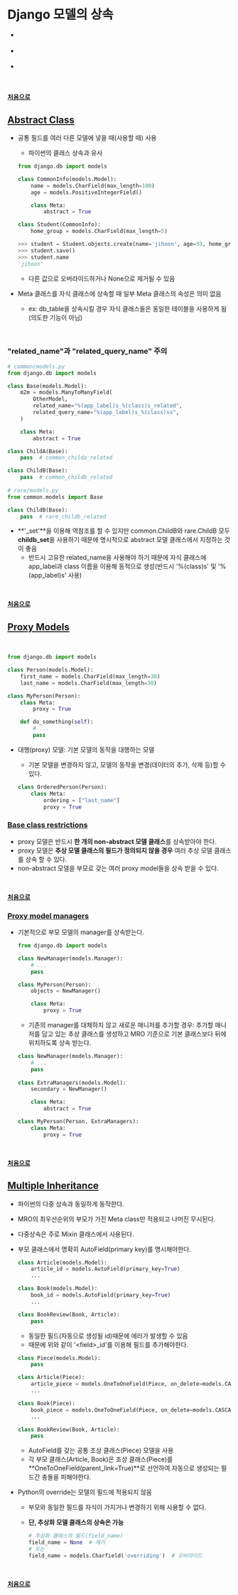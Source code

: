 # Django 모델의 상속

- **[]()**

- **[]()**

- **[]()**

<br>

**[처음으로](#20xxxx)**
<br>


## [Abstract Class](https://docs.djangoproject.com/en/3.1/topics/db/models/#abstract-base-classes)

-   공통 필드를 여러 다른 모델에 넣을 때(사용할 때) 사용

    -   파이썬의 클래스 상속과 유사

    ```python
    from django.db import models
    
    class CommonInfo(models.Model):
        name = models.CharField(max_length=100)
        age = models.PositiveIntegerField()
    
        class Meta:
            abstract = True
    
    class Student(CommonInfo):
        home_group = models.CharField(max_length=5)
    
    >>> student = Student.objects.create(name='jihoon', age=33, home_group='my home')
    >>> student.save()
    >>> student.name
    'jihoon'
    ```

    -    다른 값으로 오버라이드하거나 None으로 제거될 수 있음

-   Meta 클래스를 자식 클래스에 상속할 때 일부 Meta 클래스의 속성은 의미 없음
    
    -   ex: db_table을 상속시킬 경우 자식 클래스들은 동일한 테이블을 사용하게 됨(의도한 기능이 아님)

<br>

### "related_name"과 "related_query_name" 주의

```python
# common/models.py
from django.db import models

class Base(models.Model):
    m2m = models.ManyToManyField(
        OtherModel,
        related_name="%(app_label)s_%(class)s_related",
        related_query_name="%(app_label)s_%(class)ss",
    )

    class Meta:
        abstract = True

class ChildA(Base):
    pass  # common_childa_related

class ChildB(Base):
    pass  # common_childb_related
  
# rare/models.py
from common.models import Base

class ChildB(Base):
    pass  # rare_childb_related 
```

-   **'_set'**을 이용해 역참조를 할 수 있지만 common.ChildB와 rare.ChildB 모두 **childb\_set**을 사용하기 때문에 명시적으로 abstract 모델 클래스에서 지정하는 것이 좋음
    -   반드시 고유한 related_name을 사용해야 하기 때문에 자식 클래스에 app_label과 class 이름을 이용해 동적으로 생성(반드시 '%(class)s' 및 '%(app_label)s' 사용)



<br>

**[처음으로](#20xxxx)**
<br>

## [Proxy Models](https://docs.djangoproject.com/en/3.1/topics/db/models/#proxy-models)

<br>

```python
from django.db import models

class Person(models.Model):
    first_name = models.CharField(max_length=30)
    last_name = models.CharField(max_length=30)

class MyPerson(Person):
    class Meta:
        proxy = True

    def do_something(self):
        # ...
        pass
```

-   대행(proxy) 모델: 기본 모델의 동작을 대행하는 모델

    -   기본 모델을 변경하지 않고, 모델의 동작을 변경(데이터의 추가, 삭제 등)할 수 있다.

    ```python
    class OrderedPerson(Person):
        class Meta:
            ordering = ["last_name"]
            proxy = True
    ```

    

### [Base class restrictions](https://docs.djangoproject.com/en/3.1/topics/db/models/#base-class-restrictions)

-   proxy 모델은 반드시 **한 개의 non-abstract 모델 클래스**를 상속받아야 한다.
-   proxy 모델은 **추상 모델 클래스의 필드가 정의되지 않을 경우** 여러 추상 모델 클래스를 상속 할 수 있다.
-   non-abstract 모델을 부모로 갖는 여러 proxy model들을 상속 받을 수 있다.

<br>

**[처음으로](#20xxxx)**
<br>

### [Proxy model managers](https://docs.djangoproject.com/en/3.1/topics/db/models/#proxy-model-managers)

-   기본적으로 부모 모델의 manager를 상속받는다.

    ```python
    from django.db import models
    
    class NewManager(models.Manager):
        # ...
        pass
    
    class MyPerson(Person):
        objects = NewManager()
    
        class Meta:
            proxy = True
    ```

    -   기존의 manager를 대체하지 않고 새로운 매니저를 추가할 경우: 추가할 매니저를 담고 있는 추상 클래스를 생성하고 MRO 기준으로 기본 클래스보다 뒤에 위치하도록 상속 받는다.

    ```python
    class NewManager(models.Manager):
        # ...
        pass
      
    class ExtraManagers(models.Model):
        secondary = NewManager()
    
        class Meta:
            abstract = True
    
    class MyPerson(Person, ExtraManagers):
        class Meta:
            proxy = True
    ```

<br>

**[처음으로](#20xxxx)**
<br>

## [Multiple Inheritance](https://docs.djangoproject.com/en/3.1/topics/db/models/#multiple-inheritance)

-   파이썬의 다중 상속과 동일하게 동작한다.

-   MRO의 최우선순위의 부모가 가진 Meta class만 적용되고 나머진 무시된다.

-   다중상속은 주로 Mixin 클래스에서 사용된다.

-   부모 클래스에서 명확히 AutoField(primary key)를 명시해야한다.

    ```python
    class Article(models.Model):
        article_id = models.AutoField(primary_key=True)
        ...
    
    class Book(models.Model):
        book_id = models.AutoField(primary_key=True)
        ...
    
    class BookReview(Book, Article):
        pass
    ```

    -   동일한 필드(자동으로 생성될 id)때문에 에러가 발생할 수 있음
    -   때문에 위와 같이 '\<field\>\_id'를 이용해 필드를 추가해야한다.

    ```python
    class Piece(models.Model):
        pass
    
    class Article(Piece):
        article_piece = models.OneToOneField(Piece, on_delete=models.CASCADE, parent_link=True)
        ...
    
    class Book(Piece):
        book_piece = models.OneToOneField(Piece, on_delete=models.CASCADE, parent_link=True)
        ...
    
    class BookReview(Book, Article):
        pass
    ```

    -   AutoField를 갖는 공통 조상 클래스(Piece) 모델을 사용
    -   각 부모 클래스(Article, Book)은 조상 클래스(Piece)를 **OneToOneField(parent_link=True)**로 선언하여 자동으로 생성되는 필드간 충돌을 피해야한다.

-   Python의 override는 모델의 필드에 적용되지 않음

    -   부모와 동일한 필드를 자식이 가지거나 변경하기 위해 사용할 수 없다.

    -   **단, 추상화 모델 클래스의 상속은 가능**

        ```python
        # 추상화 클래스의 필드(field_name)
        field_name = None  # 제거
        # 또는 
        field_name = models.Charfield('overriding')  # 오버라이드
        ```

        

<br>

**[처음으로](#20xxxx)**
<br>